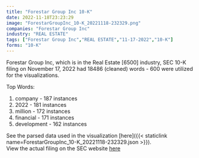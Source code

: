 ```yaml
---
title: "Forestar Group Inc 10-K"
date: 2022-11-18T23:23:29
image: "ForestarGroupInc_10-K_20221118-232329.png"
companies: "Forestar Group Inc"
industry: "REAL ESTATE"
tags: ["Forestar Group Inc","REAL ESTATE","11-17-2022","10-K"]
forms: "10-K"
---
```

Forestar Group Inc, which is in the Real Estate [6500] industry, SEC 10-K filing on November 17, 2022 had 18486 (cleaned) words - 600 were utilized for the visualizations.

Top Words:
1. company - 187 instances
2. 2022 - 181 instances
3. million - 172 instances
4. financial - 171 instances
5. development - 162 instances


See the parsed data used in the visualization [here]({{< staticlink name=ForestarGroupInc_10-K_20221118-232329.json >}}).  
View the actual filing on the SEC website [here](https://www.sec.gov/Archives/edgar/data/1406587/0001406587-22-000128.txt)